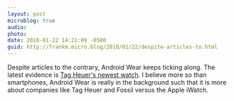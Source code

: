 ```yaml
---
layout: post
microblog: true
audio: 
photo: 
date: 2018-01-22 14:21:09 -0500
guid: http://frankm.micro.blog/2018/01/22/despite-articles-to.html
---
```

Despite articles to the contrary, Android Wear keeps ticking along. The latest evidence is [Tag Heuer's newest watch](https://www.digitaltrends.com/wearables/tag-heuer-connected-modular-41-smartwatch-news/). I believe more so than smartphones, Android Wear is really in the background such that it is more about companies like Tag Heuer and Fossil versus the Apple iWatch. 
